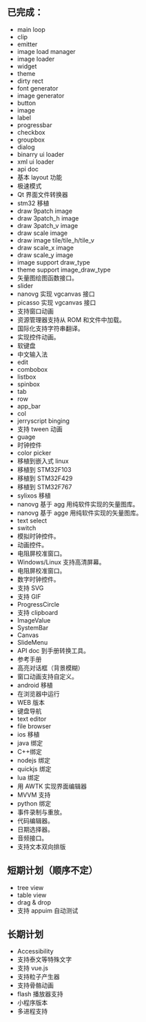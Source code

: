 ## 已完成：
* main loop
* clip
* emitter
* image load manager
* image loader 
* widget
* theme 
* dirty rect 
* font generator
* image generator
* button
* image 
* label 
* progressbar
* checkbox
* groupbox
* dialog
* binarry ui loader
* xml ui loader
* api doc
* 基本 layout 功能
* 极速模式
* Qt 界面文件转换器
* stm32 移植
* draw 9patch image
* draw 3patch\_h image
* draw 3patch\_v image
* draw scale image
* draw image tile/tile\_h/tile\_v
* draw scale\_x image
* draw scale\_y image
* image support draw\_type
* theme support image\_draw\_type 
* 矢量图绘图函数接口。
* slider
* nanovg 实现 vgcanvas 接口
* picasso 实现 vgcanvas 接口
* 支持窗口动画
* 资源管理器支持从 ROM 和文件中加载。
* 国际化支持字符串翻译。
* 实现控件动画。
* 软键盘
* 中文输入法
* edit
* combobox
* listbox
* spinbox
* tab
* row
* app\_bar
* col
* jerryscript binging 
* 支持 tween 动画
* guage
* 时钟控件
* color picker
* 移植到嵌入式 linux
* 移植到 STM32F103
* 移植到 STM32F429
* 移植到 STM32F767
* sylixos 移植
* nanovg 基于 agg 用纯软件实现的矢量图库。
* nanovg 基于 agge 用纯软件实现的矢量图库。
* text select
* switch
* 模拟时钟控件。
* 动画控件。
* 电阻屏校准窗口。
* Windows/Linux 支持高清屏幕。
* 电阻屏校准窗口。
* 数字时钟控件。
* 支持 SVG
* 支持 GIF
* ProgressCircle
* 支持 clipboard
* ImageValue
* SystemBar
* Canvas
* SlideMenu
* API doc 到手册转换工具。
* 参考手册
* 高亮对话框（背景模糊）
* 窗口动画支持自定义。
* android 移植
* 在浏览器中运行
* WEB 版本
* 键盘导航
* text editor
* file browser
* ios 移植
* java 绑定
* C++绑定
* nodejs 绑定
* quickjs 绑定
* lua 绑定
* 用 AWTK 实现界面编辑器
* MVVM 支持
* python 绑定
* 事件录制与重放。
* 代码编辑器。
* 日期选择器。
* 音频接口。
* 支持文本双向排版

## 短期计划（顺序不定）
* tree view
* table view
* drag & drop
* 支持 appuim 自动测试

## 长期计划
* Accessibility
* 支持泰文等特殊文字
* 支持 vue.js
* 支持粒子产生器
* 支持骨骼动画
* flash 播放器支持
* 小程序版本
* 多进程支持

